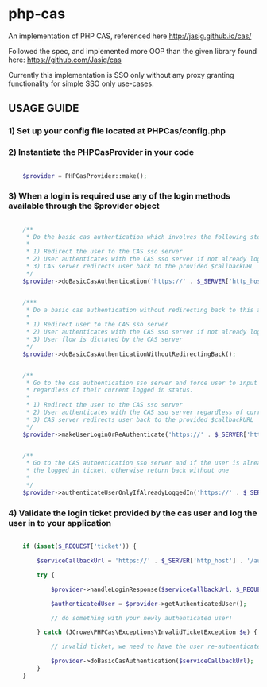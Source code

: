 # php-cas

An implementation of PHP CAS, referenced here http://jasig.github.io/cas/

Followed the spec, and implemented more OOP than the given library found here: https://github.com/Jasig/cas

Currently this implementation is SSO only without any proxy granting functionality for simple SSO only use-cases.


## USAGE GUIDE

### 1) Set up your config file located at PHPCas/config.php

### 2) Instantiate the PHPCasProvider in your code

```php

    $provider = PHPCasProvider::make();

```

### 3) When a login is required use any of the login methods available through the $provider object


```php

    /**
     * Do the basic cas authentication which involves the following steps:
     *
     * 1) Redirect the user to the CAS sso server
     * 2) User authenticates with the CAS sso server if not already logged in
     * 3) CAS server redirects user back to the provided $callbackURL
     */
    $provider->doBasicCasAuthentication('https://' . $_SERVER['http_host'] . '/auth/cas');


    /***
     * Do a basic cas authentication without redirecting back to this app
     *
     * 1) Redirect user to the CAS sso server
     * 2) User authenticates with the CAS sso server if not already logged in
     * 3) User flow is dictated by the CAS server
     */
    $provider->doBasicCasAuthenticationWithoutRedirectingBack();


    /**
     * Go to the cas authentication sso server and force user to input credentials
     * regardless of their current logged in status.
     *
     * 1) Redirect the user to the CAS sso server
     * 2) User authenticates with the CAS sso server regardless of current logged in status
     * 3) CAS server redirects user back to the provided $callbackURL
     */
    $provider->makeUserLoginOrReAuthenticate('https://' . $_SERVER['http_host'] . '/auth/cas');


    /**
     * Go to the CAS authentication sso server and if the user is already logged in return back with
     * the logged in ticket, otherwise return back without one
     *
     */
    $provider->authenticateUserOnlyIfAlreadyLoggedIn('https://' . $_SERVER['http_host'] . '/auth/cas');

```


### 4) Validate the login ticket provided by the cas user and log the user in to your application

```php

    if (isset($_REQUEST['ticket')) {

        $serviceCallbackUrl = 'https://' . $_SERVER['http_host'] . '/auth/cas';

        try {

            $provider->handleLoginResponse($serviceCallbackUrl, $_REQUEST['ticket']);

            $authenticatedUser = $provider->getAuthenticatedUser();

            // do something with your newly authenticated user!

        } catch (JCrowe\PHPCas\Exceptions\InvalidTicketException $e) {

            // invalid ticket, we need to have the user re-authenticate

            $provider->doBasicCasAuthentication($serviceCallbackUrl);
        }
    }

```